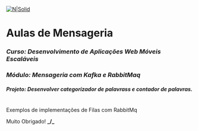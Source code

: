 
[![N|Solid](https://inscricoespos.unifacef.com.br/mbaesp/2018/images/logo_pos.png)]()

# Aulas de Mensageria
### _Curso: Desenvolvimento de Aplicações Web Móveis Escaláveis_
### _Módulo: Mensageria com Kafka e RabbitMaq_
#### _Projeto: Desenvolver categorizador de palavrass e contador de palavras._
#

Exemplos de implementações de Filas com RabbitMq


Muito Obrigado! **_/\_**